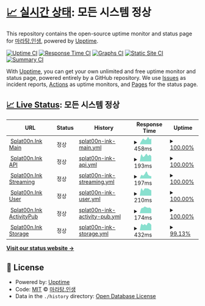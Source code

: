 # [📈 실시간 상태](https://status.maratang.life): <!--live status--> **모든 시스템 정상**

This repository contains the open-source uptime monitor and status page for [마라탕.인생](https://maratang.life/), powered by [Upptime](https://github.com/upptime/upptime).

[![Uptime CI](https://github.com/MaratangLife/status/workflows/Uptime%20CI/badge.svg)](https://github.com/MaratangLife/status/actions?query=workflow%3A%22Uptime+CI%22)
[![Response Time CI](https://github.com/MaratangLife/status/workflows/Response%20Time%20CI/badge.svg)](https://github.com/MaratangLife/status/actions?query=workflow%3A%22Response+Time+CI%22)
[![Graphs CI](https://github.com/MaratangLife/status/workflows/Graphs%20CI/badge.svg)](https://github.com/MaratangLife/status/actions?query=workflow%3A%22Graphs+CI%22)
[![Static Site CI](https://github.com/MaratangLife/status/workflows/Static%20Site%20CI/badge.svg)](https://github.com/MaratangLife/status/actions?query=workflow%3A%22Static+Site+CI%22)
[![Summary CI](https://github.com/MaratangLife/status/workflows/Summary%20CI/badge.svg)](https://github.com/MaratangLife/status/actions?query=workflow%3A%22Summary+CI%22)

With [Upptime](https://upptime.js.org), you can get your own unlimited and free uptime monitor and status page, powered entirely by a GitHub repository. We use [Issues](https://github.com/MaratangLife/status/issues) as incident reports, [Actions](https://github.com/MaratangLife/status/actions) as uptime monitors, and [Pages](https://status.maratang.life) for the status page.

## [📈 Live Status](https://demo.upptime.js.org): <!--live status--> **모든 시스템 정상**

<!--start: status pages-->
<!-- This summary is generated by Upptime (https://github.com/upptime/upptime) -->
<!-- Do not edit this manually, your changes will be overwritten -->
<!-- prettier-ignore -->
| URL | Status | History | Response Time | Uptime |
| --- | ------ | ------- | ------------- | ------ |
| <img alt="" src="https://icons.duckduckgo.com/ip3/splat00n.ink.ico" height="13"> [Splat00n.Ink Main](https://splat00n.ink/about) | 정상 | [splat00n-ink-main.yml](https://github.com/Lastorder-DC/splat00n_ink/commits/HEAD/history/splat00n-ink-main.yml) | <details><summary><img alt="Response time graph" src="./graphs/splat00n-ink-main/response-time-week.png" height="20"> 458ms</summary><br><a href="https://status.splat00n.ink/history/splat00n-ink-main"><img alt="Response time 669" src="https://img.shields.io/endpoint?url=https%3A%2F%2Fraw.githubusercontent.com%2FLastorder-DC%2Fsplat00n_ink%2FHEAD%2Fapi%2Fsplat00n-ink-main%2Fresponse-time.json"></a><br><a href="https://status.splat00n.ink/history/splat00n-ink-main"><img alt="24-hour response time 512" src="https://img.shields.io/endpoint?url=https%3A%2F%2Fraw.githubusercontent.com%2FLastorder-DC%2Fsplat00n_ink%2FHEAD%2Fapi%2Fsplat00n-ink-main%2Fresponse-time-day.json"></a><br><a href="https://status.splat00n.ink/history/splat00n-ink-main"><img alt="7-day response time 458" src="https://img.shields.io/endpoint?url=https%3A%2F%2Fraw.githubusercontent.com%2FLastorder-DC%2Fsplat00n_ink%2FHEAD%2Fapi%2Fsplat00n-ink-main%2Fresponse-time-week.json"></a><br><a href="https://status.splat00n.ink/history/splat00n-ink-main"><img alt="30-day response time 443" src="https://img.shields.io/endpoint?url=https%3A%2F%2Fraw.githubusercontent.com%2FLastorder-DC%2Fsplat00n_ink%2FHEAD%2Fapi%2Fsplat00n-ink-main%2Fresponse-time-month.json"></a><br><a href="https://status.splat00n.ink/history/splat00n-ink-main"><img alt="1-year response time 657" src="https://img.shields.io/endpoint?url=https%3A%2F%2Fraw.githubusercontent.com%2FLastorder-DC%2Fsplat00n_ink%2FHEAD%2Fapi%2Fsplat00n-ink-main%2Fresponse-time-year.json"></a></details> | <details><summary><a href="https://status.splat00n.ink/history/splat00n-ink-main">100.00%</a></summary><a href="https://status.splat00n.ink/history/splat00n-ink-main"><img alt="All-time uptime 99.78%" src="https://img.shields.io/endpoint?url=https%3A%2F%2Fraw.githubusercontent.com%2FLastorder-DC%2Fsplat00n_ink%2FHEAD%2Fapi%2Fsplat00n-ink-main%2Fuptime.json"></a><br><a href="https://status.splat00n.ink/history/splat00n-ink-main"><img alt="24-hour uptime 100.00%" src="https://img.shields.io/endpoint?url=https%3A%2F%2Fraw.githubusercontent.com%2FLastorder-DC%2Fsplat00n_ink%2FHEAD%2Fapi%2Fsplat00n-ink-main%2Fuptime-day.json"></a><br><a href="https://status.splat00n.ink/history/splat00n-ink-main"><img alt="7-day uptime 100.00%" src="https://img.shields.io/endpoint?url=https%3A%2F%2Fraw.githubusercontent.com%2FLastorder-DC%2Fsplat00n_ink%2FHEAD%2Fapi%2Fsplat00n-ink-main%2Fuptime-week.json"></a><br><a href="https://status.splat00n.ink/history/splat00n-ink-main"><img alt="30-day uptime 99.73%" src="https://img.shields.io/endpoint?url=https%3A%2F%2Fraw.githubusercontent.com%2FLastorder-DC%2Fsplat00n_ink%2FHEAD%2Fapi%2Fsplat00n-ink-main%2Fuptime-month.json"></a><br><a href="https://status.splat00n.ink/history/splat00n-ink-main"><img alt="1-year uptime 99.76%" src="https://img.shields.io/endpoint?url=https%3A%2F%2Fraw.githubusercontent.com%2FLastorder-DC%2Fsplat00n_ink%2FHEAD%2Fapi%2Fsplat00n-ink-main%2Fuptime-year.json"></a></details>
| <img alt="" src="https://icons.duckduckgo.com/ip3/splat00n.ink.ico" height="13"> [Splat00n.Ink API](https://splat00n.ink/api/v2/instance) | 정상 | [splat00n-ink-api.yml](https://github.com/Lastorder-DC/splat00n_ink/commits/HEAD/history/splat00n-ink-api.yml) | <details><summary><img alt="Response time graph" src="./graphs/splat00n-ink-api/response-time-week.png" height="20"> 193ms</summary><br><a href="https://status.splat00n.ink/history/splat00n-ink-api"><img alt="Response time 251" src="https://img.shields.io/endpoint?url=https%3A%2F%2Fraw.githubusercontent.com%2FLastorder-DC%2Fsplat00n_ink%2FHEAD%2Fapi%2Fsplat00n-ink-api%2Fresponse-time.json"></a><br><a href="https://status.splat00n.ink/history/splat00n-ink-api"><img alt="24-hour response time 164" src="https://img.shields.io/endpoint?url=https%3A%2F%2Fraw.githubusercontent.com%2FLastorder-DC%2Fsplat00n_ink%2FHEAD%2Fapi%2Fsplat00n-ink-api%2Fresponse-time-day.json"></a><br><a href="https://status.splat00n.ink/history/splat00n-ink-api"><img alt="7-day response time 193" src="https://img.shields.io/endpoint?url=https%3A%2F%2Fraw.githubusercontent.com%2FLastorder-DC%2Fsplat00n_ink%2FHEAD%2Fapi%2Fsplat00n-ink-api%2Fresponse-time-week.json"></a><br><a href="https://status.splat00n.ink/history/splat00n-ink-api"><img alt="30-day response time 211" src="https://img.shields.io/endpoint?url=https%3A%2F%2Fraw.githubusercontent.com%2FLastorder-DC%2Fsplat00n_ink%2FHEAD%2Fapi%2Fsplat00n-ink-api%2Fresponse-time-month.json"></a><br><a href="https://status.splat00n.ink/history/splat00n-ink-api"><img alt="1-year response time 259" src="https://img.shields.io/endpoint?url=https%3A%2F%2Fraw.githubusercontent.com%2FLastorder-DC%2Fsplat00n_ink%2FHEAD%2Fapi%2Fsplat00n-ink-api%2Fresponse-time-year.json"></a></details> | <details><summary><a href="https://status.splat00n.ink/history/splat00n-ink-api">100.00%</a></summary><a href="https://status.splat00n.ink/history/splat00n-ink-api"><img alt="All-time uptime 99.78%" src="https://img.shields.io/endpoint?url=https%3A%2F%2Fraw.githubusercontent.com%2FLastorder-DC%2Fsplat00n_ink%2FHEAD%2Fapi%2Fsplat00n-ink-api%2Fuptime.json"></a><br><a href="https://status.splat00n.ink/history/splat00n-ink-api"><img alt="24-hour uptime 100.00%" src="https://img.shields.io/endpoint?url=https%3A%2F%2Fraw.githubusercontent.com%2FLastorder-DC%2Fsplat00n_ink%2FHEAD%2Fapi%2Fsplat00n-ink-api%2Fuptime-day.json"></a><br><a href="https://status.splat00n.ink/history/splat00n-ink-api"><img alt="7-day uptime 100.00%" src="https://img.shields.io/endpoint?url=https%3A%2F%2Fraw.githubusercontent.com%2FLastorder-DC%2Fsplat00n_ink%2FHEAD%2Fapi%2Fsplat00n-ink-api%2Fuptime-week.json"></a><br><a href="https://status.splat00n.ink/history/splat00n-ink-api"><img alt="30-day uptime 99.74%" src="https://img.shields.io/endpoint?url=https%3A%2F%2Fraw.githubusercontent.com%2FLastorder-DC%2Fsplat00n_ink%2FHEAD%2Fapi%2Fsplat00n-ink-api%2Fuptime-month.json"></a><br><a href="https://status.splat00n.ink/history/splat00n-ink-api"><img alt="1-year uptime 99.76%" src="https://img.shields.io/endpoint?url=https%3A%2F%2Fraw.githubusercontent.com%2FLastorder-DC%2Fsplat00n_ink%2FHEAD%2Fapi%2Fsplat00n-ink-api%2Fuptime-year.json"></a></details>
| <img alt="" src="https://icons.duckduckgo.com/ip3/splat00n.ink.ico" height="13"> [Splat00n.Ink Streaming](https://splat00n.ink/api/v1/streaming/health) | 정상 | [splat00n-ink-streaming.yml](https://github.com/Lastorder-DC/splat00n_ink/commits/HEAD/history/splat00n-ink-streaming.yml) | <details><summary><img alt="Response time graph" src="./graphs/splat00n-ink-streaming/response-time-week.png" height="20"> 197ms</summary><br><a href="https://status.splat00n.ink/history/splat00n-ink-streaming"><img alt="Response time 181" src="https://img.shields.io/endpoint?url=https%3A%2F%2Fraw.githubusercontent.com%2FLastorder-DC%2Fsplat00n_ink%2FHEAD%2Fapi%2Fsplat00n-ink-streaming%2Fresponse-time.json"></a><br><a href="https://status.splat00n.ink/history/splat00n-ink-streaming"><img alt="24-hour response time 119" src="https://img.shields.io/endpoint?url=https%3A%2F%2Fraw.githubusercontent.com%2FLastorder-DC%2Fsplat00n_ink%2FHEAD%2Fapi%2Fsplat00n-ink-streaming%2Fresponse-time-day.json"></a><br><a href="https://status.splat00n.ink/history/splat00n-ink-streaming"><img alt="7-day response time 197" src="https://img.shields.io/endpoint?url=https%3A%2F%2Fraw.githubusercontent.com%2FLastorder-DC%2Fsplat00n_ink%2FHEAD%2Fapi%2Fsplat00n-ink-streaming%2Fresponse-time-week.json"></a><br><a href="https://status.splat00n.ink/history/splat00n-ink-streaming"><img alt="30-day response time 200" src="https://img.shields.io/endpoint?url=https%3A%2F%2Fraw.githubusercontent.com%2FLastorder-DC%2Fsplat00n_ink%2FHEAD%2Fapi%2Fsplat00n-ink-streaming%2Fresponse-time-month.json"></a><br><a href="https://status.splat00n.ink/history/splat00n-ink-streaming"><img alt="1-year response time 182" src="https://img.shields.io/endpoint?url=https%3A%2F%2Fraw.githubusercontent.com%2FLastorder-DC%2Fsplat00n_ink%2FHEAD%2Fapi%2Fsplat00n-ink-streaming%2Fresponse-time-year.json"></a></details> | <details><summary><a href="https://status.splat00n.ink/history/splat00n-ink-streaming">100.00%</a></summary><a href="https://status.splat00n.ink/history/splat00n-ink-streaming"><img alt="All-time uptime 97.54%" src="https://img.shields.io/endpoint?url=https%3A%2F%2Fraw.githubusercontent.com%2FLastorder-DC%2Fsplat00n_ink%2FHEAD%2Fapi%2Fsplat00n-ink-streaming%2Fuptime.json"></a><br><a href="https://status.splat00n.ink/history/splat00n-ink-streaming"><img alt="24-hour uptime 100.00%" src="https://img.shields.io/endpoint?url=https%3A%2F%2Fraw.githubusercontent.com%2FLastorder-DC%2Fsplat00n_ink%2FHEAD%2Fapi%2Fsplat00n-ink-streaming%2Fuptime-day.json"></a><br><a href="https://status.splat00n.ink/history/splat00n-ink-streaming"><img alt="7-day uptime 100.00%" src="https://img.shields.io/endpoint?url=https%3A%2F%2Fraw.githubusercontent.com%2FLastorder-DC%2Fsplat00n_ink%2FHEAD%2Fapi%2Fsplat00n-ink-streaming%2Fuptime-week.json"></a><br><a href="https://status.splat00n.ink/history/splat00n-ink-streaming"><img alt="30-day uptime 99.74%" src="https://img.shields.io/endpoint?url=https%3A%2F%2Fraw.githubusercontent.com%2FLastorder-DC%2Fsplat00n_ink%2FHEAD%2Fapi%2Fsplat00n-ink-streaming%2Fuptime-month.json"></a><br><a href="https://status.splat00n.ink/history/splat00n-ink-streaming"><img alt="1-year uptime 98.92%" src="https://img.shields.io/endpoint?url=https%3A%2F%2Fraw.githubusercontent.com%2FLastorder-DC%2Fsplat00n_ink%2FHEAD%2Fapi%2Fsplat00n-ink-streaming%2Fuptime-year.json"></a></details>
| <img alt="" src="https://icons.duckduckgo.com/ip3/splat00n.ink.ico" height="13"> [Splat00n.Ink User](https://splat00n.ink/api/v1/accounts/lookup?acct=admin) | 정상 | [splat00n-ink-user.yml](https://github.com/Lastorder-DC/splat00n_ink/commits/HEAD/history/splat00n-ink-user.yml) | <details><summary><img alt="Response time graph" src="./graphs/splat00n-ink-user/response-time-week.png" height="20"> 210ms</summary><br><a href="https://status.splat00n.ink/history/splat00n-ink-user"><img alt="Response time 270" src="https://img.shields.io/endpoint?url=https%3A%2F%2Fraw.githubusercontent.com%2FLastorder-DC%2Fsplat00n_ink%2FHEAD%2Fapi%2Fsplat00n-ink-user%2Fresponse-time.json"></a><br><a href="https://status.splat00n.ink/history/splat00n-ink-user"><img alt="24-hour response time 175" src="https://img.shields.io/endpoint?url=https%3A%2F%2Fraw.githubusercontent.com%2FLastorder-DC%2Fsplat00n_ink%2FHEAD%2Fapi%2Fsplat00n-ink-user%2Fresponse-time-day.json"></a><br><a href="https://status.splat00n.ink/history/splat00n-ink-user"><img alt="7-day response time 210" src="https://img.shields.io/endpoint?url=https%3A%2F%2Fraw.githubusercontent.com%2FLastorder-DC%2Fsplat00n_ink%2FHEAD%2Fapi%2Fsplat00n-ink-user%2Fresponse-time-week.json"></a><br><a href="https://status.splat00n.ink/history/splat00n-ink-user"><img alt="30-day response time 224" src="https://img.shields.io/endpoint?url=https%3A%2F%2Fraw.githubusercontent.com%2FLastorder-DC%2Fsplat00n_ink%2FHEAD%2Fapi%2Fsplat00n-ink-user%2Fresponse-time-month.json"></a><br><a href="https://status.splat00n.ink/history/splat00n-ink-user"><img alt="1-year response time 275" src="https://img.shields.io/endpoint?url=https%3A%2F%2Fraw.githubusercontent.com%2FLastorder-DC%2Fsplat00n_ink%2FHEAD%2Fapi%2Fsplat00n-ink-user%2Fresponse-time-year.json"></a></details> | <details><summary><a href="https://status.splat00n.ink/history/splat00n-ink-user">100.00%</a></summary><a href="https://status.splat00n.ink/history/splat00n-ink-user"><img alt="All-time uptime 99.78%" src="https://img.shields.io/endpoint?url=https%3A%2F%2Fraw.githubusercontent.com%2FLastorder-DC%2Fsplat00n_ink%2FHEAD%2Fapi%2Fsplat00n-ink-user%2Fuptime.json"></a><br><a href="https://status.splat00n.ink/history/splat00n-ink-user"><img alt="24-hour uptime 100.00%" src="https://img.shields.io/endpoint?url=https%3A%2F%2Fraw.githubusercontent.com%2FLastorder-DC%2Fsplat00n_ink%2FHEAD%2Fapi%2Fsplat00n-ink-user%2Fuptime-day.json"></a><br><a href="https://status.splat00n.ink/history/splat00n-ink-user"><img alt="7-day uptime 100.00%" src="https://img.shields.io/endpoint?url=https%3A%2F%2Fraw.githubusercontent.com%2FLastorder-DC%2Fsplat00n_ink%2FHEAD%2Fapi%2Fsplat00n-ink-user%2Fuptime-week.json"></a><br><a href="https://status.splat00n.ink/history/splat00n-ink-user"><img alt="30-day uptime 99.74%" src="https://img.shields.io/endpoint?url=https%3A%2F%2Fraw.githubusercontent.com%2FLastorder-DC%2Fsplat00n_ink%2FHEAD%2Fapi%2Fsplat00n-ink-user%2Fuptime-month.json"></a><br><a href="https://status.splat00n.ink/history/splat00n-ink-user"><img alt="1-year uptime 99.76%" src="https://img.shields.io/endpoint?url=https%3A%2F%2Fraw.githubusercontent.com%2FLastorder-DC%2Fsplat00n_ink%2FHEAD%2Fapi%2Fsplat00n-ink-user%2Fuptime-year.json"></a></details>
| <img alt="" src="https://icons.duckduckgo.com/ip3/splat00n.ink.ico" height="13"> [Splat00n.Ink ActivityPub](https://splat00n.ink/.well-known/webfinger?resource=acct:admin@splat00n.ink) | 정상 | [splat00n-ink-activity-pub.yml](https://github.com/Lastorder-DC/splat00n_ink/commits/HEAD/history/splat00n-ink-activity-pub.yml) | <details><summary><img alt="Response time graph" src="./graphs/splat00n-ink-activity-pub/response-time-week.png" height="20"> 174ms</summary><br><a href="https://status.splat00n.ink/history/splat00n-ink-activity-pub"><img alt="Response time 176" src="https://img.shields.io/endpoint?url=https%3A%2F%2Fraw.githubusercontent.com%2FLastorder-DC%2Fsplat00n_ink%2FHEAD%2Fapi%2Fsplat00n-ink-activity-pub%2Fresponse-time.json"></a><br><a href="https://status.splat00n.ink/history/splat00n-ink-activity-pub"><img alt="24-hour response time 132" src="https://img.shields.io/endpoint?url=https%3A%2F%2Fraw.githubusercontent.com%2FLastorder-DC%2Fsplat00n_ink%2FHEAD%2Fapi%2Fsplat00n-ink-activity-pub%2Fresponse-time-day.json"></a><br><a href="https://status.splat00n.ink/history/splat00n-ink-activity-pub"><img alt="7-day response time 174" src="https://img.shields.io/endpoint?url=https%3A%2F%2Fraw.githubusercontent.com%2FLastorder-DC%2Fsplat00n_ink%2FHEAD%2Fapi%2Fsplat00n-ink-activity-pub%2Fresponse-time-week.json"></a><br><a href="https://status.splat00n.ink/history/splat00n-ink-activity-pub"><img alt="30-day response time 167" src="https://img.shields.io/endpoint?url=https%3A%2F%2Fraw.githubusercontent.com%2FLastorder-DC%2Fsplat00n_ink%2FHEAD%2Fapi%2Fsplat00n-ink-activity-pub%2Fresponse-time-month.json"></a><br><a href="https://status.splat00n.ink/history/splat00n-ink-activity-pub"><img alt="1-year response time 177" src="https://img.shields.io/endpoint?url=https%3A%2F%2Fraw.githubusercontent.com%2FLastorder-DC%2Fsplat00n_ink%2FHEAD%2Fapi%2Fsplat00n-ink-activity-pub%2Fresponse-time-year.json"></a></details> | <details><summary><a href="https://status.splat00n.ink/history/splat00n-ink-activity-pub">100.00%</a></summary><a href="https://status.splat00n.ink/history/splat00n-ink-activity-pub"><img alt="All-time uptime 99.79%" src="https://img.shields.io/endpoint?url=https%3A%2F%2Fraw.githubusercontent.com%2FLastorder-DC%2Fsplat00n_ink%2FHEAD%2Fapi%2Fsplat00n-ink-activity-pub%2Fuptime.json"></a><br><a href="https://status.splat00n.ink/history/splat00n-ink-activity-pub"><img alt="24-hour uptime 100.00%" src="https://img.shields.io/endpoint?url=https%3A%2F%2Fraw.githubusercontent.com%2FLastorder-DC%2Fsplat00n_ink%2FHEAD%2Fapi%2Fsplat00n-ink-activity-pub%2Fuptime-day.json"></a><br><a href="https://status.splat00n.ink/history/splat00n-ink-activity-pub"><img alt="7-day uptime 100.00%" src="https://img.shields.io/endpoint?url=https%3A%2F%2Fraw.githubusercontent.com%2FLastorder-DC%2Fsplat00n_ink%2FHEAD%2Fapi%2Fsplat00n-ink-activity-pub%2Fuptime-week.json"></a><br><a href="https://status.splat00n.ink/history/splat00n-ink-activity-pub"><img alt="30-day uptime 99.75%" src="https://img.shields.io/endpoint?url=https%3A%2F%2Fraw.githubusercontent.com%2FLastorder-DC%2Fsplat00n_ink%2FHEAD%2Fapi%2Fsplat00n-ink-activity-pub%2Fuptime-month.json"></a><br><a href="https://status.splat00n.ink/history/splat00n-ink-activity-pub"><img alt="1-year uptime 99.76%" src="https://img.shields.io/endpoint?url=https%3A%2F%2Fraw.githubusercontent.com%2FLastorder-DC%2Fsplat00n_ink%2FHEAD%2Fapi%2Fsplat00n-ink-activity-pub%2Fuptime-year.json"></a></details>
| <img alt="" src="https://splat00n.ink/favicon.ico" height="13"> [Splat00n.Ink Storage](https://r2.maratang.life/check.txt) | 정상 | [splat00n-ink-storage.yml](https://github.com/Lastorder-DC/splat00n_ink/commits/HEAD/history/splat00n-ink-storage.yml) | <details><summary><img alt="Response time graph" src="./graphs/splat00n-ink-storage/response-time-week.png" height="20"> 432ms</summary><br><a href="https://status.splat00n.ink/history/splat00n-ink-storage"><img alt="Response time 698" src="https://img.shields.io/endpoint?url=https%3A%2F%2Fraw.githubusercontent.com%2FLastorder-DC%2Fsplat00n_ink%2FHEAD%2Fapi%2Fsplat00n-ink-storage%2Fresponse-time.json"></a><br><a href="https://status.splat00n.ink/history/splat00n-ink-storage"><img alt="24-hour response time 407" src="https://img.shields.io/endpoint?url=https%3A%2F%2Fraw.githubusercontent.com%2FLastorder-DC%2Fsplat00n_ink%2FHEAD%2Fapi%2Fsplat00n-ink-storage%2Fresponse-time-day.json"></a><br><a href="https://status.splat00n.ink/history/splat00n-ink-storage"><img alt="7-day response time 432" src="https://img.shields.io/endpoint?url=https%3A%2F%2Fraw.githubusercontent.com%2FLastorder-DC%2Fsplat00n_ink%2FHEAD%2Fapi%2Fsplat00n-ink-storage%2Fresponse-time-week.json"></a><br><a href="https://status.splat00n.ink/history/splat00n-ink-storage"><img alt="30-day response time 482" src="https://img.shields.io/endpoint?url=https%3A%2F%2Fraw.githubusercontent.com%2FLastorder-DC%2Fsplat00n_ink%2FHEAD%2Fapi%2Fsplat00n-ink-storage%2Fresponse-time-month.json"></a><br><a href="https://status.splat00n.ink/history/splat00n-ink-storage"><img alt="1-year response time 699" src="https://img.shields.io/endpoint?url=https%3A%2F%2Fraw.githubusercontent.com%2FLastorder-DC%2Fsplat00n_ink%2FHEAD%2Fapi%2Fsplat00n-ink-storage%2Fresponse-time-year.json"></a></details> | <details><summary><a href="https://status.splat00n.ink/history/splat00n-ink-storage">99.13%</a></summary><a href="https://status.splat00n.ink/history/splat00n-ink-storage"><img alt="All-time uptime 99.50%" src="https://img.shields.io/endpoint?url=https%3A%2F%2Fraw.githubusercontent.com%2FLastorder-DC%2Fsplat00n_ink%2FHEAD%2Fapi%2Fsplat00n-ink-storage%2Fuptime.json"></a><br><a href="https://status.splat00n.ink/history/splat00n-ink-storage"><img alt="24-hour uptime 93.94%" src="https://img.shields.io/endpoint?url=https%3A%2F%2Fraw.githubusercontent.com%2FLastorder-DC%2Fsplat00n_ink%2FHEAD%2Fapi%2Fsplat00n-ink-storage%2Fuptime-day.json"></a><br><a href="https://status.splat00n.ink/history/splat00n-ink-storage"><img alt="7-day uptime 99.13%" src="https://img.shields.io/endpoint?url=https%3A%2F%2Fraw.githubusercontent.com%2FLastorder-DC%2Fsplat00n_ink%2FHEAD%2Fapi%2Fsplat00n-ink-storage%2Fuptime-week.json"></a><br><a href="https://status.splat00n.ink/history/splat00n-ink-storage"><img alt="30-day uptime 99.80%" src="https://img.shields.io/endpoint?url=https%3A%2F%2Fraw.githubusercontent.com%2FLastorder-DC%2Fsplat00n_ink%2FHEAD%2Fapi%2Fsplat00n-ink-storage%2Fuptime-month.json"></a><br><a href="https://status.splat00n.ink/history/splat00n-ink-storage"><img alt="1-year uptime 99.44%" src="https://img.shields.io/endpoint?url=https%3A%2F%2Fraw.githubusercontent.com%2FLastorder-DC%2Fsplat00n_ink%2FHEAD%2Fapi%2Fsplat00n-ink-storage%2Fuptime-year.json"></a></details>

<!--end: status pages-->

[**Visit our status website →**](https://status.maratang.life)

## 📄 License

- Powered by: [Upptime](https://github.com/upptime/upptime)
- Code: [MIT](./LICENSE) © [마라탕.인생](https://maratang.life/)
- Data in the `./history` directory: [Open Database License](https://opendatacommons.org/licenses/odbl/1-0/)
